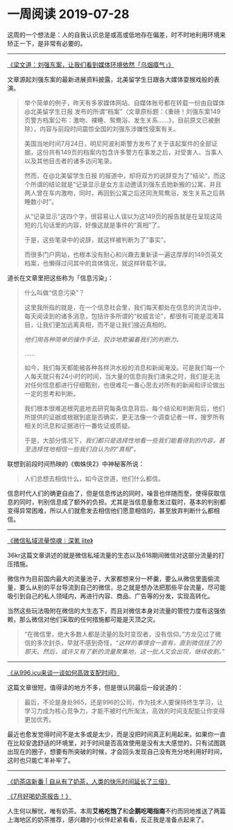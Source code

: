 # 一周阅读 2019-07-28

这周的一个想法是：人的自我认识总是或高或低地存在偏差，时不时地利用环境来矫正一下，是非常有必要的。

---
[《梁文道：刘强东案，让我们看到媒体环境依然「乌烟瘴气」》](https://mp.weixin.qq.com/s?__biz=MzA3MDM3NjE5NQ==&mid=2650845480&idx=1&sn=967ec310d65b9f87986686d7466722e2&chksm=84c9df44b3be56527a452dcf74e6390b05cacf760331d569d469763bab66b4e230b690bcf7da&mpshare=1&scene=1&srcid=07279TvWh30VFKWYfgczZQ0s&sharer_sharetime=1564205409274&sharer_shareid=20665e28ecdfde2c4411c1704601d72b%23rd)

文章源起刘强东案的最新进展资料披露，北美留学生日跟各大媒体耍猴戏般的表演。

> 举个简单的例子，昨天有多家媒体网站、自媒体账号都在转载一份由自媒体@北美留学生日报 发布的所谓“档案”（文章原标题：《重磅！刘强东案149页警方档案公布：激吻、裸睡、鸳鸯浴、发生关系……》，目前原文已被删除），内容与前段时间震惊全国的刘强东涉嫌性侵案有关。
> 
> 美国当地时间7月24日，明尼阿波利斯警方发布了关于该起案件的全部证据，这份共有149页的档案内包含许多警方在事发之后，对受害人、当事人以及其他目击者的诸多访问笔录。
> 
> 然而，在@北美留学生日报 的报道中，却将双方的说辞变为了”结论“，而这个所谓的结论就是“记录显示是女方主动邀请刘强东去她新搬的公寓，并且两人曾在车内激吻，同时，再回到公寓之后还同洗鸳鸯浴，发生关系之后熟睡数小时”。
> 
> 从“记录显示”这四个字，很容易让人误以为这149页的报告就是在呈现这简短的几句话里的内容，好像这就是事件的“真相”了。
> 
> 于是，这些笔录中的说辞，就这样被判断为了“事实”。
> 
> 而很多门户网站，也根本没有耐心和兴趣去重新读一遍这厚厚的149页英文档案，也懒得过问其中的具体情况，就这样转载不误。

道长在文章里把这些称为「信息污染」：

> 什么叫做“信息污染”？
> 
> 这里我所指的就是，在一个信息社会里，我们每天都处在信息的洪流当中，每天阅读到的诸多消息，包括许多所谓的“权威言论”，都很有可能是混淆耳目，让我们更加远离真相，而不是让我们接近真相的。
> 
> *他们用各种简单的操作手法，狡诈地欺骗着我们的判断力。*
> 
> ……
> 
> 如今，我们每天都能被各种各样洪水般的消息和新闻淹没。可是我们每一个人每天就只有24小时的时间，当大量的信息向我们涌来之时，我们是无法对任何信息都进行仔细甄别，也很难花一番心思去对所有的新闻和评论做出一定的思考和判断。
> 
> 我们根本很难追根究底地去研究每条信息背后、每个结论和判断背后，他们所提供的证据或根据到底是否确实，更无法像一个调查记者一样，搜罗所有相关的讯息和证据进行一番佐证或质疑。
> 
> 于是，大部分情况下，*我们都只是选择性地看一些我们能看得到的内容，甚至选择性地相信一些我们自认为的“真相”。*

联想到前段时间热映的《蜘蛛侠2》中神秘客所说：

> 人们总想去相信什么，如今这世道，他们什么都信。

信息时代人们的确更自由了，但是信息传达的同时，噪音也伴随而至，使得获取信息的同时，判别信息成了额外的负担。尤其是当信息量愈发过载时，基本的判别都变得异常困难，所以人们就愈发去相信他们愿意相信的，甚至放弃判断什么都相信。

---
[《微信私域流量惊魂｜深氪 lite》](https://mp.weixin.qq.com/s?__biz=MzI2NDk5NzA0Mw==&mid=2247547741&idx=1&sn=37c7cec561fcd6bed2efbe536f109b72&chksm=eaa66a81ddd1e397865fa91c81cd3b2425421ce461ce63d3d924307738bf9a785659da7f9b73&mpshare=1&scene=1&srcid=0725zbsI1OvcIrNtxrZaFkUo&sharer_sharetime=1564067822228&sharer_shareid=20665e28ecdfde2c4411c1704601d72b%23rd)

36kr这篇文章讲述的就是微信私域流量的生态以及618期间微信对这部分流量的打压措施。

微信作为目前国内最大的流量池子，大家都想来分一杯羹，要么从微信里面偷流量，要么从别的平台导流到自己的微信，总之就是想办法把那些平台流量，尽可能吸引到自己的私人领域内，再进行内容、商品、广告等的分发，实现高转化。

当然这些玩法吸附在微信的大生态下，而且对微信本身对流量的管控力度有这强依赖，那么微信对他们采取的任何措施都可能是灭顶之灾。

> “在微信里，绝大多数人都是流量的及时变现者，没有信仰。”方龙见过了微信的多次封杀，早就不感到奇怪，*“这样的事情会一直有，直到微信挂了的那天。然后，或许又有了新的流量聚集地，这一批人又会出现，继续收割。”*

---
[《从996.icu来谈一谈如何高效支配时间》](https://mp.weixin.qq.com/s?__biz=MzI5NjE3NzA4Mg==&mid=2650359943&idx=1&sn=b2558b3371a03701067f63d3d00110f8&chksm=f445b452c3323d445cbcee00cf28cc287ff88f759e8af2caabd215791f039c01fbdd34b9d8bf&mpshare=1&scene=1&srcid=07251wDzgKmt2VZ8aQxUyf5C&sharer_sharetime=1564055830318&sharer_shareid=20665e28ecdfde2c4411c1704601d72b%23rd)

这篇文章很短，值得读的地方不多，但是很认同最后一段说道的：

> 最后，不论是身处965，还是996的公司，作为技术人要保持终生学习，让学习力成为核心竞争力，才能不被时代所淘汰，高效的时间支配能让你变得更加优秀。

最近也愈发觉得时间不是太多或是太少，而是没把时间真正利用起来。如果你一直在比较安逸舒适的环境里，对于时间是否高效使用是没有太大感觉的，只有试图跳出现在的圈子，想要有所突破的时候，才会回头发现自己没有充分地利用好时间，这时也只能亡羊补牢了。

---
[《奶茶店新番 | 自从有了奶茶，人类的快乐时间延长了三倍》](https://mp.weixin.qq.com/s?__biz=MjM5NTYxODQyMA==&mid=2653103838&idx=1&sn=255cb0ca2e7f12910d10b3dd5c7bf8b5&chksm=bd224dc58a55c4d3608954062f26825a82e507c993feac01f31c920eac06ab07c126b5e0c56e&mpshare=1&scene=1&srcid=0726627OE6YDJA5a0FosZKc5&sharer_sharetime=1564103018925&sharer_shareid=20665e28ecdfde2c4411c1704601d72b%23rd)

[《7月好喝奶茶报告！》](https://mp.weixin.qq.com/s?__biz=MjM5Mzc5NTk1OQ==&mid=2653046492&idx=1&sn=b1ba800084300f6b4edd7e54f6f08123&chksm=bd477cc48a30f5d2e306074b2e3a09f4d94f8a8717d9c6db574cc5092a52441df17bb9a4299f&mpshare=1&scene=1&srcid=0725ikJS5tQceI1vIvP25SzB&sharer_sharetime=1564059682260&sharer_shareid=20665e28ecdfde2c4411c1704601d72b%23rd)

人生何以解忧，唯有奶茶。本周**艾格吃饱了**和**企鹅吃喝指南**不约而同地推送了两篇上海地区的奶茶推荐，感兴趣的小伙伴赶紧看看，反正我是准备点起来了。